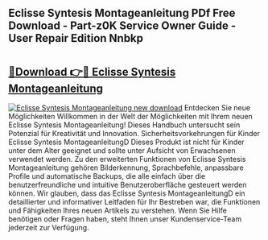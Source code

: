 ## Eclisse Syntesis Montageanleitung PDf Free Download - Part-z0K Service Owner Guide - User Repair Edition Nnbkp

# <h2><a href="http://df7llc4.blite.top/?on=Eclisse+Syntesis+Montageanleitung">🔗Download 👉🔴 Eclisse Syntesis Montageanleitung</a></h2>

[![Eclisse Syntesis Montageanleitung new download](https://i.imgur.com/lujVjoI.png)](http://df7llc4.blite.top/?on=Eclisse+Syntesis+Montageanleitung)
Entdecken Sie neue Möglichkeiten Willkommen in der Welt der Möglichkeiten mit Ihrem neuen Eclisse Syntesis Montageanleitung! Dieses Handbuch untersucht sein Potenzial für Kreativität und Innovation. Sicherheitsvorkehrungen für Kinder Eclisse Syntesis MontageanleitungD Dieses Produkt ist nicht für Kinder unter dem Alter geeignet und sollte unter Aufsicht von Erwachsenen verwendet werden. Zu den erweiterten Funktionen von Eclisse Syntesis Montageanleitung gehören Bilderkennung, Sprachbefehle, anpassbare Profile und automatische Backups, die alle einfach über die benutzerfreundliche und intuitive Benutzeroberfläche gesteuert werden können. Wir glauben, dass das Eclisse Syntesis MontageanleitungD ein detaillierter und informativer Leitfaden für Ihr Bestreben war, die Funktionen und Fähigkeiten Ihres neuen Artikels zu verstehen. Wenn Sie Hilfe benötigen oder Fragen haben, steht Ihnen unser Kundenservice-Team jederzeit zur Verfügung.

